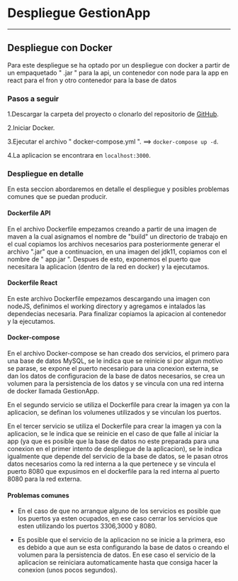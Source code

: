 # Despliegue GestionApp
___

## Despliegue con Docker
Para este despliegue se ha optado por un despliegue con docker a partir de un empaquetado " .jar " para la api, un contenedor con node para la app en react para el fron y otro contenedor para la base de datos

### Pasos a seguir
1.Descargar la carpeta del proyecto o clonarlo del repositorio de [GitHub](https://github.com/luisalvarez35/ProyectoFinal.git).

2.Iniciar Docker.

3.Ejecutar el archivo " docker-compose.yml ". ==> ``docker-compose up -d``.

4.La aplicacion se encontrara en ``localhost:3000``.


### Despliegue en detalle

En esta seccion abordaremos en detalle el despliegue y posibles problemas comunes que se puedan producir.

#### Dockerfile API

En el archivo Dockerfile empezamos creando a partir de una imagen de 
maven a la cual asignamos el nombre de "build" un directorio de trabajo en el cual copiamos
los archivos necesarios para posteriormente generar el archivo ".jar" que a continuacion,
en una imagen del jdk11, copiamos con el nombre de " app.jar ". Despues de esto, exponemos el puerto
que necesitara la aplicacion (dentro de la red en docker) y la ejecutamos.

#### Dockerfile React

En este archivo Dockerfile empezamos descargando una imagen con nodeJS, definimos el working directory y agregamos e intalados las dependecias necesaria. Para finalizar copiamos la apicacion al contenedor y la ejecutamos.

#### Docker-compose

En el archivo Docker-compose se han creado dos servicios, el primero para una base de
datos MySQL, se le indica que se reinicie si por algun motivo se parase, se expone el puerto necesario para una conexion externa,
se dan los datos de configuracion de la base de datos necesarios, se crea un volumen para la persistencia de los datos
y se vincula con una red interna de docker llamada GestionApp.

En el segundo servicio se utiliza el Dockerfile para crear la imagen ya con la aplicacion, se definan los volumenes utilizados y se vinculan los puertos.

En el tercer servicio se utiliza el Dockerfile para crear la imagen ya con la aplicacion, se le
indica que se reinicie en el caso de que falle al iniciar la app (ya que es posible que la base de datos
no este preparada para una conexion en el primer intento de despliegue de la aplicacion), se le indica igualmente
que depende del servicio de la base de datos, se le pasan otros datos necesarios como la red interna a la que pertenece
y se vincula el puerto 8080 que expusimos en el dockerfile para la red interna al puerto 8080 para la red externa.

#### Problemas comunes

* En el caso de que no arranque alguno de los servicios es posible que los puertos ya esten ocupados,
en ese caso cerrar los servicios que esten utilizando los puertos 3306,3000 y 8080.

* Es posible que el servicio de la aplicacion no se inicie a la primera, eso es debido a que aun se esta 
configurando la base de datos o creando el volumen para la persistencia de datos. En ese caso
el servicio de la aplicacion se reiniciara automaticamente hasta que consiga hacer la conexion (unos pocos segundos).